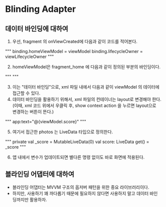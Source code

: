 # Blinding Adapter

## 데이터 바인딩에 대하여

1. 우선, fragment 의 onViewCreated에 다음과 같이 코드를 적어본다.

"""
binding.homeViewModel = viewModel
binding.lifecycleOwner = viewLifecycleOwner
"""

2. homeViewModel은 fragment_home 에 다음과 같이 정의된 부분의 바인딩이다.

"""
<data>
<variable
name="homeViewModel"
type="com.example.tastevin.ui.home.HomeViewModel" />
</data>
"""

3. 이는 "데이터 바인딩"으로, xml 파일 내에서 다음과 같이 viewModel 의 데이터에 접근할 수 있다.
4. 데이터 바인딩을 활용하기 위해서, xml 파일의 컨테이너는 layout로 변경해야 한다.
   (이때, xml 코드 위에서 우클릭 후, show context action 을 누르면 layout으로 변경하는 버튼이 뜬다.)

"""
app:text="@{viewModel.score}"
"""

5. 여기서 접근한 photos 는 LiveData<T> 타입으로 정의한다.

"""
private val _score = MutableLiveData(0)
val score: LiveData<Int> get() = _score
"""

6. 앱 내에서 변수가 업데이트되면 별다른 명령 없이도 바로 화면에 적용된다.

## 블라인딩 어댑터에 대하여

- 블라인딩 어댑터는 MVVM 구조의 옵저버 패턴을 위한 중요 라이브러리이다.
- 하지만, 사용하기 꽤 까다롭기 때문에 필요하지 않다면 사용하지 말고 데이터 바인딩까지만 활용하자.